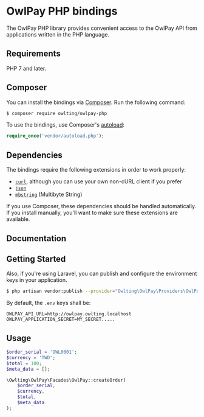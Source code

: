 # OwlPay PHP bindings

The OwlPay PHP library provides convenient access to the OwlPay API from
applications written in the PHP language.

## Requirements

PHP 7 and later.

## Composer

You can install the bindings via [Composer](http://getcomposer.org/). Run the following command:

```bash
$ composer require owlting/owlpay-php
```

To use the bindings, use Composer's [autoload](https://getcomposer.org/doc/01-basic-usage.md#autoloading):

```php
require_once('vendor/autoload.php');
```

## Dependencies

The bindings require the following extensions in order to work properly:

-   [`curl`](https://secure.php.net/manual/en/book.curl.php), although you can use your own non-cURL client if you prefer
-   [`json`](https://secure.php.net/manual/en/book.json.php)
-   [`mbstring`](https://secure.php.net/manual/en/book.mbstring.php) (Multibyte String)

If you use Composer, these dependencies should be handled automatically. If you install manually, you'll want to make sure these extensions are available.

## Documentation


## Getting Started

Also, if you're using Laravel, you can publish and configure the environment keys in your application.
```bash
$ php artisan vendor:publish --provider="Owlting\OwlPay\Providers\OwlPayServiceProvider"
```

By default, the `.env` keys shall be:
```
OWLPAY_API_URL=http://owlpay.owlting.localhost
OWLPAY_APPLICATION_SECRET=MY_SECRET.....
```

## Usage

```php
$order_serial = 'OWL0001';
$currency = 'TWD';
$total = 100;
$meta_data = []; 

\Owlting\OwlPay\Facades\OwlPay::createOrder(
    $order_serial,
    $currency,
    $total,
    $meta_data
);
```

